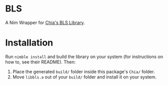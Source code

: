 # BLS

A Nim Wrapper for [Chia's BLS Library](https://github.com/chia-network/bls-signatures).


# Installation

Run `nimble install` and build the library on your system (for instructions on how to, see their README). Then:
1) Place the generated `build/` folder inside this package's `Chia/` folder.
2) Move `libbls.a` out of your `build/` folder and install it on your system.
